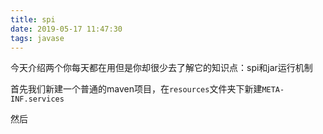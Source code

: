 ```yaml
---
title: spi
date: 2019-05-17 11:47:30
tags: javase
---
```


今天介绍两个你每天都在用但是你却很少去了解它的知识点：spi和jar运行机制

首先我们新建一个普通的maven项目，在`resources`文件夹下新建`META-INF.services`

然后

